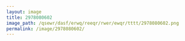 ```yaml
---
layout: image
title: 2978080602
image_path: /qsewr/dasf/erwq/reeqr/rwer/ewqr/tttt/2978080602.png
permalink: /image/2978080602/
---
```


